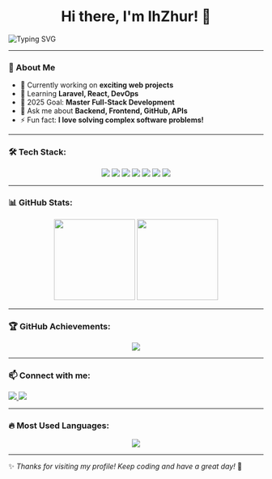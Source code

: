 <h1 align="center">Hi there, I'm IhZhur! 👋</h1>

![Typing SVG](https://readme-typing-svg.herokuapp.com?font=Fira+Code&duration=4000&pause=1000&color=00FF00&center=true&width=435&lines=Full-Stack+Developer;Passionate+about+Code;Building+Awesome+Projects!)

---

### 🚀 About Me
- 🔭 Currently working on **exciting web projects**
- 🌱 Learning **Laravel, React, DevOps**
- 🎯 2025 Goal: **Master Full-Stack Development**
- 💬 Ask me about **Backend, Frontend, GitHub, APIs**
- ⚡ Fun fact: **I love solving complex software problems!**

---

### 🛠️ Tech Stack:
<p align="center">
  <img src="https://img.shields.io/badge/-HTML-E34F26?logo=html5&logoColor=white&style=for-the-badge" />
  <img src="https://img.shields.io/badge/-CSS-1572B6?logo=css3&logoColor=white&style=for-the-badge" />
  <img src="https://img.shields.io/badge/-JavaScript-F7DF1E?logo=javascript&logoColor=black&style=for-the-badge" />
  <img src="https://img.shields.io/badge/-React-61DAFB?logo=react&logoColor=black&style=for-the-badge" />
  <img src="https://img.shields.io/badge/-Node.js-339933?logo=node.js&logoColor=white&style=for-the-badge" />
  <img src="https://img.shields.io/badge/-Laravel-FF2D20?logo=laravel&logoColor=white&style=for-the-badge" />
  <img src="https://img.shields.io/badge/-MySQL-4479A1?logo=mysql&logoColor=white&style=for-the-badge" />
</p>

---

### 📊 GitHub Stats:
<p align="center">
  <img src="https://github-readme-stats.vercel.app/api?username=IhZhur&show_icons=true&theme=radical" height="160" />
  <img src="https://github-readme-streak-stats.herokuapp.com/?user=IhZhur&theme=radical" height="160" />
</p>

---

### 🏆 GitHub Achievements:
<p align="center">
  <img src="https://github-profile-trophy.vercel.app/?username=IhZhur&theme=darkhub&no-frame=true&row=1&column=6" />
</p>

---

### 📫 Connect with me:
<p align="left">
  <a href="mailto:izhuravlovw@gmail.com">
    <img src="https://img.shields.io/badge/-Email-D14836?style=for-the-badge&logo=gmail&logoColor=white" />
  </a>
  <a href="https://www.linkedin.com/in/ihor-zhuravlov-6bab80330">
    <img src="https://img.shields.io/badge/-LinkedIn-0077B5?style=for-the-badge&logo=linkedin&logoColor=white" />
  </a>
</p>

---

### 🔥 Most Used Languages:
<p align="center">
  <img src="https://github-readme-stats.vercel.app/api/top-langs/?username=IhZhur&layout=compact&theme=radical" />
</p>

---


✨ *Thanks for visiting my profile! Keep coding and have a great day!* 🚀
